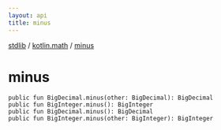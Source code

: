 ```yaml
---
layout: api
title: minus
---
```

[stdlib](../index.md) / [kotlin.math](index.md) / [minus](minus.md)

# minus

```
public fun BigDecimal.minus(other: BigDecimal): BigDecimal
public fun BigInteger.minus(): BigInteger
public fun BigDecimal.minus(): BigDecimal
public fun BigInteger.minus(other: BigInteger): BigInteger
```
